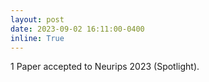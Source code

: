 ```yaml
---
layout: post
date: 2023-09-02 16:11:00-0400
inline: True
---
```

1 Paper accepted to Neurips 2023 (Spotlight).
